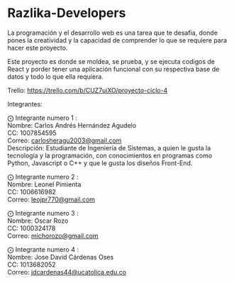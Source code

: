 # Razlika-Developers
La programación y el desarrollo web es una tarea que te desafia, donde pones la creatividad
y la capacidad de comprender lo que se requiere para hacer este proyecto.

Este proyecto es donde se moldea, se prueba, y se ejecuta codigos de React y porder tener 
una aplicación funcional con su respectiva base de datos y todo lo que ella requiera.

Trello: https://trello.com/b/CUZ7uiXO/proyecto-ciclo-4

Integrantes:

⨀ Integrante numero 1 : <br />
Nombre: Carlos Andrés Hernández Agudelo <br />
CC: 1007854595 <br />
Correo: carlosheragu2003@gmail.com <br />
Descripción: Estudiante de Ingeniería de Sistemas, a quien le gusta la tecnología y la programación, con conocimientos en programas como Python, Javascript o C++ y que le gusta los diseños Front-End. <br />

⨀ Integrante numero 2 : <br />
Nombre: Leonel Pimienta <br />
CC: 1006616982 <br />
Correo: leojpr770@gmail.com <br />

⨀ Integrante numero 3 : <br />
Nombre: Oscar Rozo <br />
CC: 1000324178 <br />
Correo: michorozo@gmail.com <br />


⨀ Integrante numero 4 : <br />
Nombre: Jose David Cárdenas Oses <br />
CC: 1013682052 <br />
Correo: jdcardenas44@ucatolica.edu.co <br />

